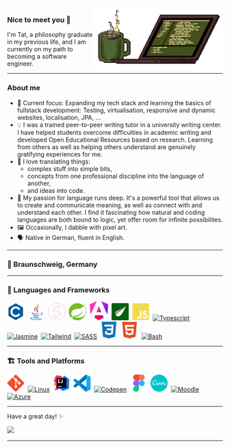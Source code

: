 
<img align="right" src="cafe_by_tat_small.gif" height="150px" width="304px" align="right" alt="a pixel art gif showing a steaming cup of coffee next to a laptop with VS Code running" title="Any bugs you may find are just undocumented features.">

### Nice to meet you 👋
I'm Tat, a philosophy graduate in my previous life, and I am currently on my path to becoming a software engineer.
***
### About me
- 🚀 Current focus: Expanding my tech stack and learning the basics of fullstack development: Testing, virtualisation, responsive and dynamic websites, localisation, JPA, ...
- 💡 I was a trained peer-to-peer writing tutor in a university writing center. I have helped students overcome difficulties in academic writing and developed Open Educational Resources based on research. Learning from others as well as helping others understand are genuinely gratifying experiences for me.
- 💫 I love translating things:
  - complex stuff into simple bits,
  - concepts from one professional discipline into the language of another,
  - and ideas into code.
- 💬 My passion for language runs deep. It's a powerful tool that allows us to create and communicate meaning, as well as connect with and understand each other. I find it fascinating how natural and coding languages are both bound to logic, yet offer room for infinite possibilites.
- 🖼️ Occasionally, I dabble with pixel art.
- 🗣️ Native in German, fluent in English.

***
### 📍 Braunschweig, Germany
***
### 🧰 Languages and Frameworks
<div>
  <a href="https://www.open-std.org/jtc1/sc22/wg14/"><img src="https://github.com/devicons/devicon/blob/master/icons/c/c-plain.svg" title="C" alt="C" width="40" height="40"/></a>&nbsp;
  <a href="https://openjdk.org/projects/jdk/22/"><img src="https://github.com/devicons/devicon/blob/master/icons/java/java-original.svg" title="Java" alt="Java" width="40" height="40"/></a>&nbsp;
  <a href="https://junit.org/junit5/docs/current/user-guide/#overview"><img src="https://github.com/devicons/devicon/blob/master/icons/junit/junit-line.svg" title="JUnit" alt="JUnit" width="40" height="40"/></a>&nbsp;
  <a href="https://spring.io/projects/spring-boot"><img src="https://github.com/devicons/devicon/blob/master/icons/spring/spring-original.svg" title="Spring" alt="Spring" width="40" height="40"/></a>&nbsp; 
  <a href="https://angular.dev/"><img style="margin-top:2;" src="https://github.com/devicons/devicon/blob/master/icons/angular/angular-original.svg" title="Angular" alt="Angular" width="45" height="45"/></a>&nbsp; 
  <a href="https://www.thymeleaf.org/"><img src="https://github.com/thymeleaf/thymeleaf-org/blob/main/artwork/thymeleaf%202016/thymeleaf_logo.png" title="Thymeleaf" alt="Thymeleaf" width="40" height="40"/></a>&nbsp;
  <a href="https://developer.mozilla.org/en-US/docs/Web/JavaScript"><img src="https://github.com/devicons/devicon/blob/master/icons/javascript/javascript-plain.svg" title="JavaScript" alt="JavaScript" width="40" height="40"/></a>&nbsp;
  <a href="https://www.typescriptlang.org/"><img src="https://devicon-website.vercel.app/api/typescript/plain.svg" title="Typescript" alt="Typescript" width="40" height="40"/></a>&nbsp;
  <a href="https://jasmine.github.io/"><img src="https://devicon-website.vercel.app/api/jasmine/plain.svg" title="Jasmine" alt="Jasmine" width="40" height="40"/></a>&nbsp;
  <a href="https://tailwindcss.com/"><img src="https://devicon-website.vercel.app/api/tailwindcss/plain.svg" title="Tailwind" alt="Tailwind" width="40" height="40"/></a>&nbsp;
  <a href="https://sass-lang.com/"><img src="https://devicon-website.vercel.app/api/sass/original.svg" title="SASS" alt="SASS" width="40" height="40"/></a>&nbsp;
  <a href="https://www.w3.org/Style/CSS/"><img src="https://github.com/devicons/devicon/blob/master/icons/css3/css3-plain.svg" title="CSS 3" alt="CSS 3" width="40" height="40"/></a>&nbsp;
  <a href="https://html.spec.whatwg.org/multipage/"><img src="https://github.com/devicons/devicon/blob/master/icons/html5/html5-plain.svg" title="HTML 5" alt="HTML 5" width="40" height="40"/></a>&nbsp;
  <a href="http://www.gnu.org/software/bash/"><img src="https://devicon-website.vercel.app/api/bash/plain.svg?color=%23828282" title="Bash" alt="Bash" width="40" height="40"/></a>&nbsp;
</div>

***
### 🏗️ Tools and Platforms
<div>
  <a href="https://git-scm.com/book/en/v2/Getting-Started-What-is-Git%3F"><img src="https://github.com/devicons/devicon/blob/master/icons/git/git-original.svg" title="Git" alt="Git" width="40" height="40"/></a>&nbsp;
  <a href="https://www.linux.org"><img src="https://devicon-website.vercel.app/api/linux/original.svg" title="Linux" alt="Linux" width="40" height="40"/></a>&nbsp;
  <a href="https://www.jetbrains.com/idea/"><img src="https://github.com/devicons/devicon/blob/master/icons/intellij/intellij-original.svg" title="IntelliJ" alt="IntelliJ" width="40" height="40"/></a>&nbsp;
  <a href="https://code.visualstudio.com"><img src="https://github.com/devicons/devicon/blob/master/icons/vscode/vscode-original.svg" title="VS Code" alt="VS Code" width="40" height="40"/></a>&nbsp;
  <a href="https://codepen.io/tats-faire"><img src="https://devicon-website.vercel.app/api/codepen/plain.svg?color=%23828282" title="Codepen" alt="Codepen" width="40" height="40"/></a>&nbsp;
  <a href="https://www.figma.com"><img src="https://github.com/devicons/devicon/blob/master/icons/figma/figma-original.svg" title="Figma" alt="Figma" width="40" height="40"/></a>&nbsp;
  <a href="https://www.canva.com"><img src="https://github.com/devicons/devicon/blob/master/icons/canva/canva-original.svg" title="Canva" alt="Canva" width="40" height="40"/></a>&nbsp;
  <a href="https://moodle.org/"><img src="https://devicon-website.vercel.app/api/moodle/original.svg" title="Moodle" alt="Moodle" width="40" height="40"></img></a>&nbsp;
  <a href="https://learn.microsoft.com/credentials/certifications/azure-fundamentals/?practice-assessment-type=certification"><img src="https://devicon-website.vercel.app/api/azure/original.svg" title="Azure" alt="Azure" width="40" height="40"></img></a>&nbsp;
</div>

***
Have a great day! ✨

![](https://komarev.com/ghpvc/?username=tats-faire&color=1A744A&style=flat-square)
***



